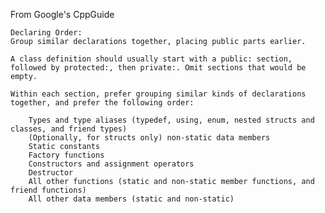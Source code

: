 From Google's CppGuide

    Declaring Order:
    Group similar declarations together, placing public parts earlier.

    A class definition should usually start with a public: section, followed by protected:, then private:. Omit sections that would be empty.

    Within each section, prefer grouping similar kinds of declarations together, and prefer the following order:

        Types and type aliases (typedef, using, enum, nested structs and classes, and friend types)
        (Optionally, for structs only) non-static data members
        Static constants
        Factory functions
        Constructors and assignment operators
        Destructor
        All other functions (static and non-static member functions, and friend functions)
        All other data members (static and non-static)